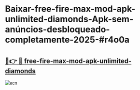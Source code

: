 # Baixar-free-fire-max-mod-apk-unlimited-diamonds-Apk-sem-anúncios-desbloqueado-completamente-2025-#r4o0a

# <h2><a href="https://ainizakaria.my?title=free-fire-max-mod-apk-unlimited-diamonds&ref=24M">🔗👉 🔴 free-fire-max-mod-apk-unlimited-diamonds</a></h2>

[![acn](https://github.com/user-attachments/assets/0f9c940e-d8b0-45ae-aac7-cd30a18b3e1c)](https://ainizakaria.my?title=free-fire-max-mod-apk-unlimited-diamonds&ref=24M)

